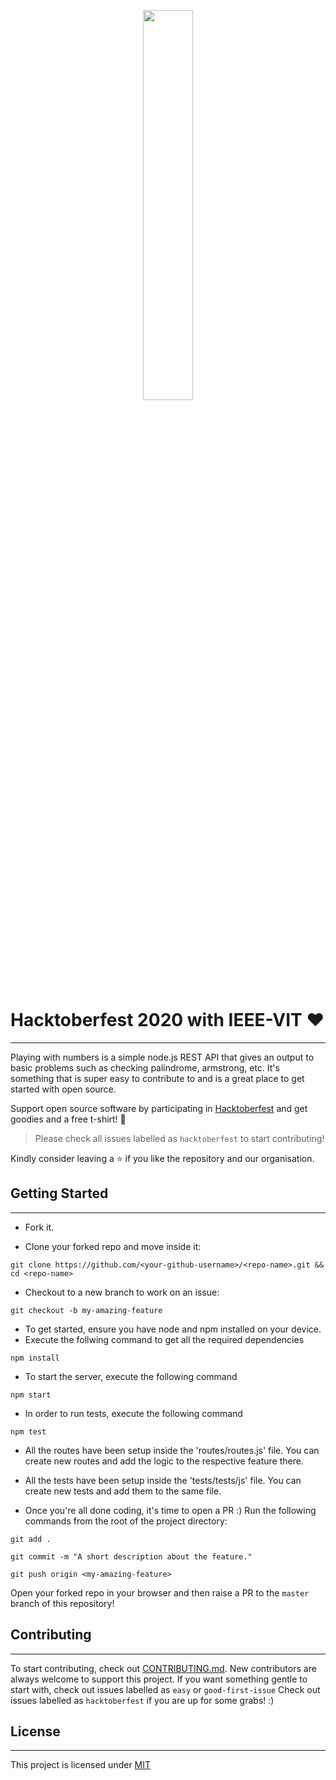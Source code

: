 <p align="center"><img width="40%" src="https://hacktoberfest.digitalocean.com/assets/HF-full-logo-b05d5eb32b3f3ecc9b2240526104cf4da3187b8b61963dd9042fdc2536e4a76c.svg"/></p>

# Hacktoberfest 2020 with IEEE-VIT :heart:
---
Playing with numbers is a simple node.js REST API that gives an output to basic problems such as checking palindrome, armstrong, etc. It's something that is super easy to contribute to and is a great place to get started with open source. 

Support open source software by participating in [Hacktoberfest](hacktoberfest.digitalocean.com) and get goodies and a free t-shirt! :yellow_heart:

> Please check all issues labelled as `hacktoberfest` to start contributing!

Kindly consider leaving a :star: if you like the repository and our organisation.

## Getting Started
---
* Fork it.

* Clone your forked repo and move inside it:

`git clone https://github.com/<your-github-username>/<repo-name>.git && cd <repo-name>`

* Checkout to a new branch to work on an issue:

`git checkout -b my-amazing-feature`

* To get started, ensure you have node and npm installed on your device. 
* Execute the follwing command to get all the required dependencies

`npm install`
* To start the server, execute the following command

`npm start`

* In order to run tests, execute the following command

`npm test`

* All the routes have been setup inside the 'routes/routes.js' file. You can create new routes and add the logic to the respective feature there. 

* All the tests have been setup inside the 'tests/tests/js' file. You can create new tests and add them to the same file. 

* Once you're all done coding, it's time to open a PR :)
Run the following commands from the root of the project directory:

`git add .`

`git commit -m "A short description about the feature."`

`git push origin <my-amazing-feature>`

Open your forked repo in your browser and then raise a PR to the `master` branch of this repository!


## Contributing
---
To start contributing, check out [CONTRIBUTING.md](https//url_to_contributing.md_of_the_repo). New contributors are always welcome to support this project. If you want something gentle to start with, check out issues labelled as `easy` or `good-first-issue` Check out issues labelled as `hacktoberfest` if you are up for some grabs! :) 

## License
---
This project is licensed under [MIT](https://url_toLICENSE_of_this_repo)

